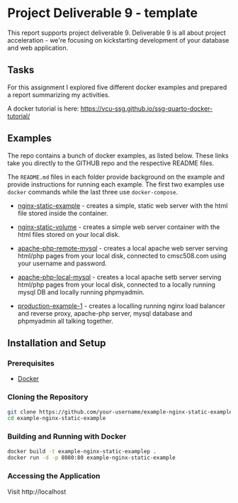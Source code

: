 # Project Deliverable 9 - template

This report supports project deliverable 9.  Deliverable 9 is all about project acceleration -
we're focusing on kickstarting development of your database and web application.

## Tasks

For this assignment I explored five different docker examples and prepared
a report summarizing my activities.


A docker tutorial is here: <https://vcu-ssg.github.io/ssg-quarto-docker-tutorial/>


## Examples

The repo contains a bunch of docker examples, as listed below.  These links take you 
directly to the GITHUB repo and the respective README files.

The `README.md` files in each folder provide background on the example and provide instructions for running each example.  The first two examples use `docker` commands while the last three use `docker-compose`.  

* [nginx-static-example](https://github.com/vcu-ssg/ssg-quarto-docker-tutorial/tree/main/site/example-nginx-static-example) - creates a simple, static web server with the html file stored inside the container.

* [nginx-static-volume](https://github.com/vcu-ssg/ssg-quarto-docker-tutorial/tree/main/site/example-nginx-static-volume) - creates a simple web server container with the html files stored on your local disk.

* [apache-php-remote-mysql](https://github.com/vcu-ssg/ssg-quarto-docker-tutorial/tree/main/site/example-apache-php-remote-mysql) - creates a local apache web server serving html/php pages from your local disk, connected to cmsc508.com using your username and password.

* [apache-php-local-mysql](https://github.com/vcu-ssg/ssg-quarto-docker-tutorial/tree/main/site/example-apache-php-local-mysql) - creates a local apache setb server serving html/php pages from your local disk, connected to a locally running mysql DB and locally running phpmyadmin.

* [production-example-1](https://github.com/vcu-ssg/ssg-quarto-docker-tutorial/tree/main/site/example-production-example-1) - creates a localling running nginx load balancer and reverse proxy, apache-php server, mysql database and phpmyadmin all talking together.

## Installation and Setup

### Prerequisites
- [Docker](https://www.docker.com/)

### Cloning the Repository
```bash
git clone https://github.com/your-username/example-nginx-static-example.git
cd example-nginx-static-example
```

### Building and Running with Docker 
```bash
docker build -t example-nginx-static-examplep .
docker run -d -p 8080:80 example-nginx-static-example
```

### Accessing the Application 
Visit http://localhost